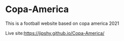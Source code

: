 # Copa-America
This is a football website based on copa america 2021

Live site:https://jipshy.github.io/Copa-America/
